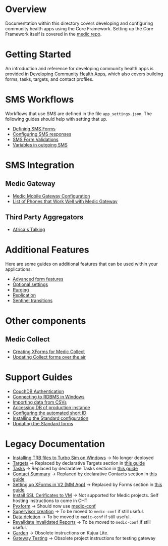# Overview
Documentation within this directory covers developing and configuring community health apps using the Core Framework. Setting up the Core Framework itself is covered in the [medic repo](https://github.com/medic/medic#easy-deployment). 

# Getting Started
An introduction and reference for developing community health apps is provided in [Developing Community Health Apps](https://github.com/medic/medic-docs/blob/master/configuration/developing-community-health-applications.md), which also covers building forms, tasks, targets, and contact profiles.

# SMS Workflows
Workflows that use SMS are defined in the file `app_settings.json`. The following guides should help with setting that up.
- [Defining SMS Forms](https://github.com/medic/medic-docs/blob/master/configuration/forms.md#json-forms)
- [Configuring SMS responses](app-settings.md)
- [SMS Form Validations](app-settings-validations.md)
- [Variables in outgoing SMS](variables-in-messages.md)

# SMS Integration

## Medic Gateway
- [Medic Mobile Gateway Configuration](gateway-config.md)
- [List of Phones that Work Well with Medic Gateway](gateway-phones.md)

## Third Party Aggregators
- [Africa's Talking](africas-talking.md)

# Additional Features
Here are some guides on additional features that can be used within your applications: 
- [Advanced form features](forms.md)
- [Optional settings](https://github.com/medic/medic-docs/blob/master/configuration/app-settings.md#optional-settings)
- [Purging](purging.md)
- [Replication](replication.md)
- [Sentinel transitions](transitions.md)

# Other components

## Medic Collect
- [Creating XForms for Medic Collect](forms.md#xforms-for-medic-collect)
- [Updating Collect forms over the air](collect-form-update-over-the-air.md)

# Support Guides
- [CouchDB Authentication](couchdb-authentication.md)
- [Connecting to RDBMS in Windows](connecting-to-rdbms-in-windows.md)
- [Importing data from CSVs](csv-to-docs.md)
- [Accessing DB of production instance](direct-access.md)
- [Configuring the automated short ID](shortcode-identifiers.md)
- [Installing the Standard configuration](installing-a-standard-project.md)
- [Updating the Standard forms](update-standard-forms.md)

# Legacy Documentation
- [Installing TRB files to Turbo Sim on Windows](legacy/installing-trb-windows.md) → No longer deployed
- [Targets](legacy/targets.md) → Replaced by declarative Targets section in [this guide](https://github.com/medic/medic-docs/blob/master/configuration/developing-community-health-applications.md#targets)
- [Tasks](legacy/tasks.md) → Replaced by declarative Tasks section in [this guide](https://github.com/medic/medic-docs/blob/master/configuration/developing-community-health-applications.md#tasks)
- [Contact Summary](legacy/contact-summary.md) → Replaced by declarative Contacts section in [this guide](https://github.com/medic/medic-docs/blob/master/configuration/developing-community-health-applications.md#contacts)
- [Setting up XForms in V2 (MM App)](legacy/setting-up-xforms-for-mm-app.md) → Replaced by Forms section in [this guide](https://github.com/medic/medic-docs/blob/master/configuration/developing-community-health-applications.md#forms)
- [Install SSL Cerificates to VM](legacy/install-ssl-certificates-to-vm.md) → Not supported for Medic projects. Self hosting instructions to come in CHT
- [Pyxform](legacy/pyxform.md) → Should now use [medic-conf](https://github.com/medic/medic-conf#installation)
- [Supervisor creation](legacy/supervisor-creation.md) → To be moved to `medic-conf` if still useful.
- [Data deletion](legacy/data-deletion.md) → To be moved to `medic-conf` if still useful.
- [Revalidate Invalidated Reports](legacy/revalidate-invalidated-report.md) → To be moved to `medic-conf` if still useful.
- [Garden](legacy/garden.md) → Obsolete instructions on Kujua Lite.
- [Gateway Testing](legacy/gateway-testing.md) → Obsolete project instructions for testing gateway
